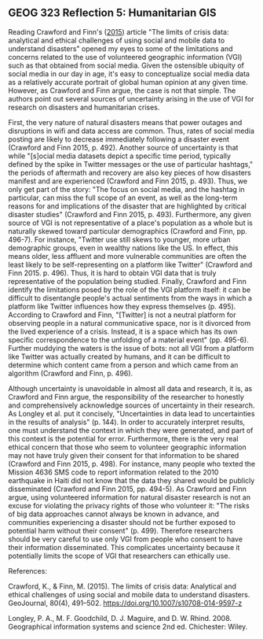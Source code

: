 ## GEOG 323 Reflection 5: Humanitarian GIS

Reading Crawford and Finn's ([2015](https://link.springer.com/article/10.1007/s10708-014-9597-z)) article "The limits of crisis data: analytical and ethical challenges of using social and mobile data to understand disasters" opened my eyes to some of the limitations and concerns related to the use of volunteered geographic information (VGI) such as that obtained from social media. Given the ostensible ubiquity of social media in our day in age, it's easy to conceptualize social media data as a relatively accurate portrait of global human opinion at any given time. However, as Crawford and Finn argue, the case is not that simple. The authors point out several sources of uncertainty arising in the use of VGI for research on disasters and humanitarian crises.

First, the very nature of natural disasters means that power outages and disruptions in wifi and data access are common. Thus, rates of social media posting are likely to decrease immediately following a disaster event (Crawford and Finn 2015, p. 492). Another source of uncertainty is that while "[s]ocial media datasets depict a specific time period, typically defined by the spike in Twitter messages or the use of particular hashtags," the periods of aftermath and recovery are also key pieces of how disasters manifest and are experienced (Crawford and Finn 2015, p. 493). Thus, we only get part of the story: "The focus on social media, and the hashtag in particular, can miss the full scope of an event, as well as the long-term reasons for and implications of the disaster that are highlighted by critical disaster studies" (Crawford and Finn 2015, p. 493). Furthermore, any given source of VGI is not representative of a place's population as a whole but is naturally skewed toward particular demographics (Crawford and Finn, pp. 496-7). For instance, "Twitter use still skews to younger, more urban demographic groups, even in wealthy nations like the US. In effect, this means older, less affluent and more vulnerable communities are often the least likely to be self-representing on a platform like Twitter" (Crawford and Finn 2015. p. 496). Thus, it is hard to obtain VGI data that is truly representative of the population being studied. Finally, Crawford and Finn identify the limitations posed by the role of the VGI platform itself: it can be difficult to disentangle people's actual sentiments from the ways in which a platform like Twitter influences how they express themselves (p. 495). According to Crawford and Finn, "[Twitter] is not a neutral platform for observing people in a natural communicative space, nor is it divorced from the lived experience of a crisis. Instead, it is a space which has its own specific correspondence to the unfolding of a material event" (pp. 495-6). Further muddying the waters is the issue of bots: not all VGI from a platform like Twitter was actually created by humans, and it can be difficult to determine which content came from a person and which came from an algorithm (Crawford and Finn, p. 496).

Although uncertainty is unavoidable in almost all data and research, it is, as Crawford and Finn argue, the responsibility of the researcher to honestly and comprehensively acknowledge sources of uncertainty in their research. As Longley et al. put it concisely, "Uncertainties in data lead to uncertainties in the results of analysis" (p. 144). In order to accurately interpret results, one must understand the context in which they were generated, and part of this context is the potential for error. Furthermore, there is the very real ethical concern that those who seem to volunteer geographic information may not have truly given their consent for that information to be shared (Crawford and Finn 2015, p. 498). For instance, many people who texted the Mission 4636 SMS code to report information related to the 2010 earthquake in Haiti did not know that the data they shared would be publicly disseminated (Crawford and Finn 2015, pp. 494-5). As Crawford and Finn argue, using volunteered information for natural disaster research is not an excuse for violating the privacy rights of those who volunteer it: "The risks of big data approaches cannot always be known in advance, and communities experiencing a disaster should not be further exposed to potential harm without their consent" (p. 499). Therefore researchers should be very careful to use only VGI from people who consent to have their information disseminated. This complicates uncertainty because it potentially limits the scope of VGI that researchers can ethically use.

References:

Crawford, K., & Finn, M. (2015). The limits of crisis data: Analytical and ethical challenges of using social and mobile data to understand disasters. GeoJournal, 80(4), 491–502. https://doi.org/10.1007/s10708-014-9597-z

Longley, P. A., M. F. Goodchild, D. J. Maguire, and D. W. Rhind. 2008. Geographical information systems and science 2nd ed. Chichester: Wiley.
